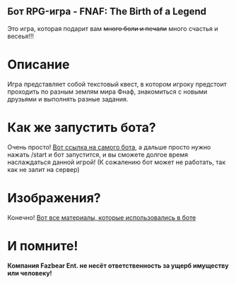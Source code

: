 ## Бот RPG-игра - FNAF: The Birth of a Legend

Это игра, которая подарит вам ~~много боли и печали~~ много счастья 
и весеья!!!

# Описание

Игра представляет собой текстовый квест, в котором игроку предстоит
проходить по разным землям мира Фнаф, знакомиться с новыми друзьями
и выполнять разные задания.

# Как же запустить бота?
Очень просто!
[Вот ссылка на самого бота](https://t.me/FNAF_RPG_GAME_bot), а дальше
просто нужно нажать /start и бот запустится, и вы сможете долгое время 
наслаждаться данной игрой! (К сожалению бот может не работать, так как не залит на сервер)

# Изображения?
Конечно!
[Вот все материалы, которые использовались в боте](https://disk.yandex.ru/client/disk/RPG-игра)

# И помните!

**Компания Fazbear Ent. не несёт ответственность за ущерб имуществу
или человеку!**
 